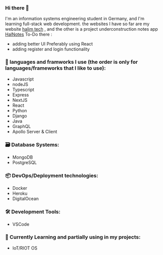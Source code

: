 ### Hi there 👋

<!--
**halimtech/halimtech** is a ✨ _special_ ✨ repository because its `README.md` (this file) appears on your GitHub profile.

Here are some ideas to get you started:

- 🔭 I’m currently working on ...
- 🌱 I’m currently learning ...
- 👯 I’m looking to collaborate on ...
- 🤔 I’m looking for help with ...
- 💬 Ask me about ...
- 📫 How to reach me: ...
- 😄 Pronouns: ...
- ⚡ Fun fact: ...
-->

I'm an information systems engineering student in Germany, and I'm learning full-stack web development. the websites I have so far are my website [halim tech](https://halimtech.vercel.app/) , and the other is a project underconstruction notes app [HalNotes](https://sleepy-peak-89229.herokuapp.com/) To-Do there : 
  * adding better UI Preferably using React
  * adding register and login functionality
  
### 📔 languages and framworks I use (the order is only for languages/frameworks that I like to use):
* Javascript
* nodeJS
* Typescript
* Express
* NextJS
* React
* Python
* Django
* Java
* GraphQL
* Apollo Server & Client

### 🗃 Database Systems:
* MongoDB
* PostgreSQL

### 📦 DevOps/Deployment technologies:
* Docker
* Heroku
* DigitalOcean

### 🛠 Development Tools:
* VSCode

### 🌱 Currently Learning and partially using in my projects:
* IoT/RIOT OS
